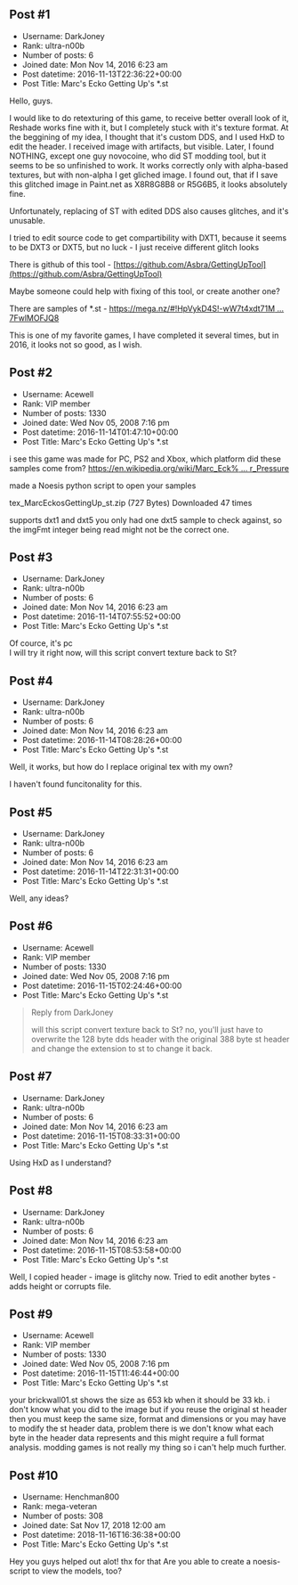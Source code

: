 ## Post #1
- Username: DarkJoney
- Rank: ultra-n00b
- Number of posts: 6
- Joined date: Mon Nov 14, 2016 6:23 am
- Post datetime: 2016-11-13T22:36:22+00:00
- Post Title: Marc's Ecko Getting Up's *.st

Hello, guys.

I would like to do retexturing of this game, to receive better overall look of it, Reshade works fine with it, but I completely stuck with it's texture format.
At the beggining of my idea, I thought that it's custom DDS, and I used HxD to edit the header. I received image with artifacts, but visible.
Later, I found NOTHING, except one guy novocoine, who did ST modding tool, but it seems to be so unfinished to work. It works correctly only with alpha-based textures, but with non-alpha I get gliched image. I found out, that if I save this glitched image in Paint.net as X8R8G8B8 or R5G6B5, it looks absolutely fine. 

Unfortunately, replacing of ST with edited DDS also causes glitches, and it's unusable.

I tried to edit source code to get compartibility with DXT1, because it seems to be DXT3 or DXT5, but no luck - I just receive different glitch looks   

There is github of this tool - [https://github.com/Asbra/GettingUpTool](https://github.com/Asbra/GettingUpTool)

Maybe someone could  help with fixing of this tool, or create another one? 

There are samples of *.st - [https://mega.nz/#!HpVykD4S!-wW7t4xdt71M ... 7FwlMOFJQ8](https://mega.nz/#!HpVykD4S!-wW7t4xdt71MGKolM0KqyRo998gNNnFlj7FwlMOFJQ8)

This is one of my favorite games, I have completed it several times, but in 2016, it looks not so good, as I wish.
## Post #2
- Username: Acewell
- Rank: VIP member
- Number of posts: 1330
- Joined date: Wed Nov 05, 2008 7:16 pm
- Post datetime: 2016-11-14T01:47:10+00:00
- Post Title: Marc's Ecko Getting Up's *.st

i see this game was made for PC, PS2 and Xbox, which platform did these samples come from?
[https://en.wikipedia.org/wiki/Marc_Eck% ... r_Pressure](https://en.wikipedia.org/wiki/Marc_Eck%C5%8D%27s_Getting_Up:_Contents_Under_Pressure)

made a Noesis python script to open your samples  


 tex_MarcEckosGettingUp_st.zip
(727 Bytes) Downloaded 47 times


supports dxt1 and dxt5 
you only had one dxt5 sample to check against, so the imgFmt integer being read might not be the correct one.
## Post #3
- Username: DarkJoney
- Rank: ultra-n00b
- Number of posts: 6
- Joined date: Mon Nov 14, 2016 6:23 am
- Post datetime: 2016-11-14T07:55:52+00:00
- Post Title: Marc's Ecko Getting Up's *.st

Of cource, it's pc  
I will try it right now, will this script convert texture back to St?
## Post #4
- Username: DarkJoney
- Rank: ultra-n00b
- Number of posts: 6
- Joined date: Mon Nov 14, 2016 6:23 am
- Post datetime: 2016-11-14T08:28:26+00:00
- Post Title: Marc's Ecko Getting Up's *.st

Well, it works, but how do I replace original tex with my own? 

I haven't found funcitonality for this.
## Post #5
- Username: DarkJoney
- Rank: ultra-n00b
- Number of posts: 6
- Joined date: Mon Nov 14, 2016 6:23 am
- Post datetime: 2016-11-14T22:31:31+00:00
- Post Title: Marc's Ecko Getting Up's *.st

Well, any ideas?
## Post #6
- Username: Acewell
- Rank: VIP member
- Number of posts: 1330
- Joined date: Wed Nov 05, 2008 7:16 pm
- Post datetime: 2016-11-15T02:24:46+00:00
- Post Title: Marc's Ecko Getting Up's *.st

> Reply from DarkJoney
>
>  will this script convert texture back to St?
no, you'll just have to overwrite the 128 byte dds header with the original
388 byte st header and change the extension to st to change it back.
## Post #7
- Username: DarkJoney
- Rank: ultra-n00b
- Number of posts: 6
- Joined date: Mon Nov 14, 2016 6:23 am
- Post datetime: 2016-11-15T08:33:31+00:00
- Post Title: Marc's Ecko Getting Up's *.st

Using HxD as I understand?
## Post #8
- Username: DarkJoney
- Rank: ultra-n00b
- Number of posts: 6
- Joined date: Mon Nov 14, 2016 6:23 am
- Post datetime: 2016-11-15T08:53:58+00:00
- Post Title: Marc's Ecko Getting Up's *.st

Well, I copied header - image is glitchy now. Tried to edit another bytes - adds height or corrupts file.
## Post #9
- Username: Acewell
- Rank: VIP member
- Number of posts: 1330
- Joined date: Wed Nov 05, 2008 7:16 pm
- Post datetime: 2016-11-15T11:46:44+00:00
- Post Title: Marc's Ecko Getting Up's *.st

your brickwall01.st shows the size as 653 kb when it should be 33 kb.
i don't know what you did to the image but if you reuse the original
st header then you must keep the same size, format and dimensions
or you may have to modify the st header data, problem there is we
don't know what each byte in the header data represents and this
might require a full format analysis.
modding games is not really my thing so i can't help much further.
## Post #10
- Username: Henchman800
- Rank: mega-veteran
- Number of posts: 308
- Joined date: Sat Nov 17, 2018 12:00 am
- Post datetime: 2018-11-16T16:36:38+00:00
- Post Title: Marc's Ecko Getting Up's *.st

Hey you guys helped out alot!
thx for that
Are you able to create a noesis-script to view the models, too?
